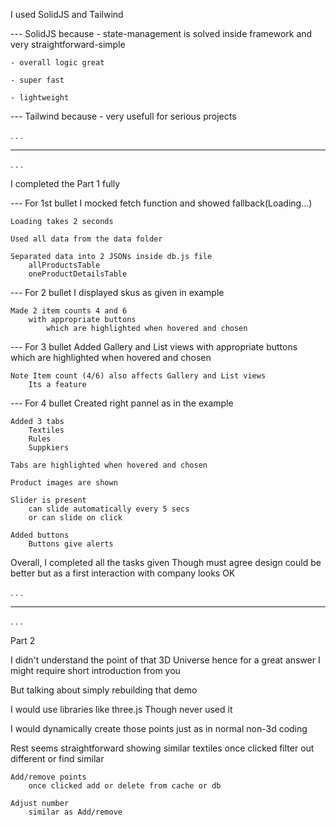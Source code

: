 I used SolidJS and Tailwind

--- SolidJS because 
    - state-management is solved inside framework and very straightforward-simple

    - overall logic great

    - super fast 

    - lightweight




--- Tailwind because
    - very usefull for serious projects






.
.
.
____________________________________________________________________

.
.
.







I completed the Part 1 fully


--- For 1st bullet
    I mocked fetch function and showed fallback(Loading...)

    Loading takes 2 seconds

    Used all data from the data folder 

    Separated data into 2 JSONs inside db.js file
        allProductsTable
        oneProductDetailsTable


--- For 2 bullet
    I displayed skus as given in example 

    Made 2 item counts 4 and 6
        with appropriate buttons
            which are highlighted when hovered and chosen


--- For 3 bullet
    Added Gallery and List views 
        with appropriate buttons   
            which are highlighted when hovered and chosen

    Note Item count (4/6) also affects Gallery and List views 
        Its a feature


--- For 4 bullet
    Created right pannel as in the example

    Added 3 tabs
        Textiles
        Rules
        Suppkiers

    Tabs are highlighted when hovered and chosen

    Product images are shown

    Slider is present
        can slide automatically every 5 secs
        or can slide on click

    Added buttons
        Buttons give alerts


Overall, I completed all the tasks given 
Though must agree design could be better but as a first interaction with company looks OK




.
.
.
____________________________________________________________________

.
.
.




Part 2


I didn't understand the point of that 3D Universe hence for a great answer I might require short introduction from you


But talking about simply rebuilding that demo

I would use libraries like three.js
Though never used it 

I would dynamically create those points just as in normal non-3d coding

Rest seems straightforward 
    showing similar textiles 
        once clicked filter out different or find similar
    
    Add/remove points 
        once clicked add or delete from cache or db

    Adjust number 
        similar as Add/remove
